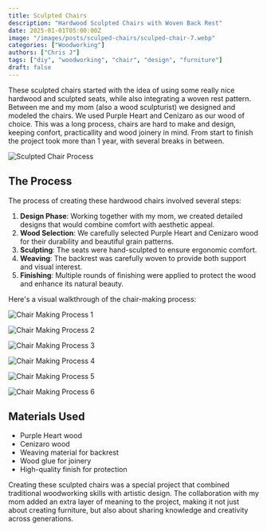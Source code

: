 ```yaml
---
title: Sculpted Chairs
description: "Hardwood Sculpted Chairs with Woven Back Rest"
date: 2025-01-01T05:00:00Z
image: "/images/posts/sculped-chairs/sculped-chair-7.webp"
categories: ["Woodworking"]
authors: ["Chris J"]
tags: ["diy", "woodworking", "chair", "design", "furniture"]
draft: false
---
```


These sculpted chairs started with the idea of using some really nice hardwood and sculpted seats, while also integrating a woven rest pattern. Between me and my mom (also a wood sculpturist) we designed and modeled the chairs. We used Purple Heart and Cenizaro as our wood of choice.
This was a long process, chairs are hard to make and design, keeping confort, practicallity and wood joinery in mind. From start to finish the project took more than 1 year, with several breaks in between.

![Sculpted Chair Process](/images/posts/sculped-chairs/sculped-chair-6.webp)

## The Process

The process of creating these hardwood chairs involved several steps:

1. **Design Phase**: Working together with my mom, we created detailed designs that would combine comfort with aesthetic appeal.
2. **Wood Selection**: We carefully selected Purple Heart and Cenizaro wood for their durability and beautiful grain patterns.
3. **Sculpting**: The seats were hand-sculpted to ensure ergonomic comfort.
4. **Weaving**: The backrest was carefully woven to provide both support and visual interest.
5. **Finishing**: Multiple rounds of finishing were applied to protect the wood and enhance its natural beauty.

Here's a visual walkthrough of the chair-making process:

![Chair Making Process 1](/images/posts/sculped-chairs/sculped-chair-1.webp)

![Chair Making Process 2](/images/posts/sculped-chairs/sculped-chair-2.webp)

![Chair Making Process 3](/images/posts/sculped-chairs/sculped-chair-3.webp)

![Chair Making Process 4](/images/posts/sculped-chairs/sculped-chair-4.webp)

![Chair Making Process 5](/images/posts/sculped-chairs/sculped-chair-5.webp)

![Chair Making Process 6](/images/posts/sculped-chairs/sculped-chair-6.webp)

## Materials Used

- Purple Heart wood
- Cenizaro wood
- Weaving material for backrest
- Wood glue for joinery
- High-quality finish for protection

Creating these sculpted chairs was a special project that combined traditional woodworking skills with artistic design. The collaboration with my mom added an extra layer of meaning to the project, making it not just about creating furniture, but also about sharing knowledge and creativity across generations.
